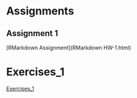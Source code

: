 # Assignments

## Assignment 1

[RMarkdown Assignment](RMarkdown HW-1.html)

# Exercises_1

[Exercises_1](Exercises_1.html)
